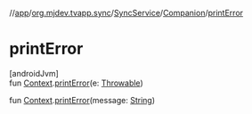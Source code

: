 //[app](../../../../index.md)/[org.mjdev.tvapp.sync](../../index.md)/[SyncService](../index.md)/[Companion](index.md)/[printError](print-error.md)

# printError

[androidJvm]\
fun [Context](https://developer.android.com/reference/kotlin/android/content/Context.html).[printError](print-error.md)(e: [Throwable](https://kotlinlang.org/api/latest/jvm/stdlib/kotlin/-throwable/index.html))

fun [Context](https://developer.android.com/reference/kotlin/android/content/Context.html).[printError](print-error.md)(message: [String](https://kotlinlang.org/api/latest/jvm/stdlib/kotlin/-string/index.html))
